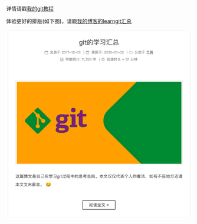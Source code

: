 
详情请戳[我的git教程](./my_git_course.md)

体验更好的排版(如下图)，请戳[我的博客的learngit汇总](http://reng99.cc/2017/12/13/git-learning/)

![learn_git](./learn_git.png)
